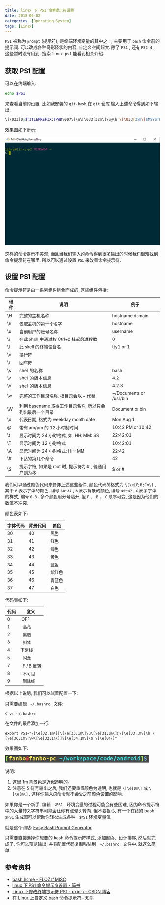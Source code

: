 ```yaml
---
title: linux 下 PS1 命令提示符设置
date: 2018-06-02
categories: [Operating System]
tags: [Linux]
---
```


`PS1` 被称为 `prompt` (提示符), 是终端环境变量的其中之一, 主要用于 `bash` 命令前的提示词. 可以改成各种奇形怪状的内容, 自定义空间超大. 除了 `PS1` , 还有 `PS2-4` , 这些暂时没有用到. 搜索 `linux ps1` 能看到相关介绍.

## 获取 PS1 配置

可以在终端输入:

```zsh
echo $PS1
```

来查看当前的设置. 比如我安装的 `git-bash` 在 `git` 仓库 输入上述命令得到如下输出:

```zsh
\[\033]0;$TITLEPREFIX:$PWD\007\]\n\[\033[32m\]\u@\h \[\033[35m\]$MSYSTEM \[\033[33m\]\w\[\033[36m\] `__git_ps1` \[\033[0m\]\n$
```

效果图如下所示:

![default PS1](https://raw.githubusercontent.com/HenryTSZ/img/master/post/git/014.png)

这样的命令提示不美观, 而且当我们输入的命令得到很多输出的时候我们很难找到命令提示符在哪里, 所以可以通过设置 `PS1` 来改善命令提示符.

## 设置 PS1 配置

命令提示符是由一系列组件组合而成的, 这些组件包括:

| 组件 | 说明                                                     | 例子                    |
| ---- | -------------------------------------------------------- | ----------------------- |
| \H   | 完整的主机名称                                           | hostname.domain         |
| \h   | 仅取主机的第一个名字                                     | hostname                |
| \u   | 当前用户的账号名称                                       | username                |
| \j   | 在此 shell 中通过按 Ctrl+z 挂起的进程数                  | 0                       |
| \l   | 此 shell 的终端设备名                                    | tty1 or 1               |
| \n   | 换行符                                                   |
| \r   | 回车符                                                   |
| \s   | shell 的名称                                             | bash                    |
| \v   | shell 的版本信息                                         | 4.2                     |
| \V   | shell 的版本信息                                         | 4.2.3                   |
| \w   | 完整的工作目录名称. 根目录会以 ~ 代替                    | ~/Documents or /usr/bin |
| \W   | 利用 basename 取得工作目录名称, 所以只会列出最后一个目录 | Document or bin         |
| \d   | 代表日期, 格式为 weekday month date                      | Mon Aug 1               |
| \@   | 带有 am/pm 的 12 小时制时间                              | 10:42 PM or 10:42       |
| \t   | 显示时间为 24 小时格式, 如: HH: MM: SS                   | 22:42:01                |
| \T   | 显示时间为 12 小时格式                                   | 10:42:01                |
| \A   | 显示时间为 24 小时格式: HH: MM                           | 22:42                   |
| \\#  | 下达的第几个命令                                         | 42                      |
| \\\$ | 提示字符, 如果是 root 时, 提示符为:# , 普通用户则为:\$   |\$ or #

我们可以通过颜色代码来修饰上述这些组件, 颜色代码的格式为 `\[\e[F;B;Cm\]` , 其中 `F` 表示字体的颜色, 编号 `30~37` , `B` 表示背景的颜色, 编号 `40~47` , `C` 表示字体的样式, 编号 `0~8` . 多个颜色用分号隔开, 但 `F` 、 `B` 、 `C` 顺序可变, 这是因为他们的数值不冲突.

颜色表如下:

| 字体代码 | 背景代码 | 颜色   |
| -------- | -------- | ------ |
| 30       | 40       | 黑色   |
| 31       | 41       | 红色   |
| 32       | 42       | 绿色   |
| 33       | 43       | 黄色   |
| 34       | 44       | 蓝色   |
| 35       | 45       | 紫红色 |
| 36       | 46       | 青蓝色 |
| 37       | 47       | 白色   |

代码表如下:

| 代码 | 意义         |
| ---- | ------------ |
| 0    |  OFF         |
| 1    |   高亮       |
| 2    |   黑暗       |
| 3    |   斜体       |
| 4    | 下划线       |
| 5    |   闪烁       |
| 7    |   F / B 反转 |
| 8    |   不可见     |
| 9    |   删除线     |

根据以上说明, 我们可以试着配置一下:

只需要编辑   `~/.bashrc`   文件:

```zsh
$ vi ~/.bashrc
```

在文件的最后添加一行:

```
export PS1="\[\e[32;1m\][\[\e[33;1m\]\u\[\e[31;1m\]@\[\e[33;1m\]\h \[\e[36;1m\]\w\[\e[32;1m\]]\[\e[34;1m\]\$ \[\e[0m\]"
```

效果图如下:

![demo](https://raw.githubusercontent.com/HenryTSZ/img/master/post/git/001.png)

说明:

1. 这里 1m 背景色是近似透明的。
2. 注意在 \$ 符号输出之后, 我们还要重置颜色为透明, 也就是 `\[\e[0m\]` 或 `\[\e[m\]` , 这样你输入的命令就不会受之前颜色设置的影响.

如果你是一个新手, 编辑   `$PS1`   环境变量的过程可能会有些困难, 因为命令提示符中的大量转义字符串可能会让你有点晕头转向. 但不要担心, 有一个在线的 bash `$PS1` 生成器可以帮助你轻松生成各种   `$PS1` 环境变量值.

就是这个网站: [Easy Bash Prompt Generator](http://ezprompt.net/)

只需要直接选择你想要的 bash 命令提示符样式, 添加颜色、设计排序, 然后就完成了. 你可以预览输出, 并将配置代码复制粘贴到   `~/.bashrc`   文件中. 就这么简单.

## 参考资料

- [bash:home - FLOZz' MISC](https://misc.flogisoft.com/bash/home)
- [linux 下 PS1 命令提示符设置 - 简书](https://www.jianshu.com/p/0ad354929baf)
- [Linux 下修改终端提示符 PS1 - pxinm - CSDN 博客](https://blog.csdn.net/pxinm/article/details/53289856)
- [在 Linux 上自定义 bash 命令提示符 - 知乎](https://zhuanlan.zhihu.com/p/50993989)
